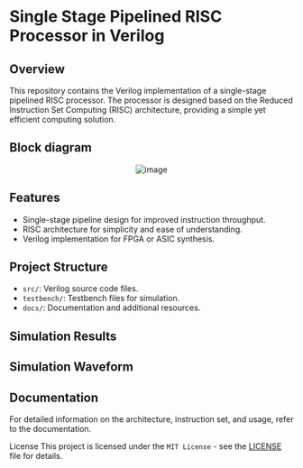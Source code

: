 # Single Stage Pipelined RISC Processor in Verilog

## Overview

This repository contains the Verilog implementation of a single-stage pipelined RISC processor. The processor is designed based on the Reduced Instruction Set Computing (RISC) architecture, providing a simple yet efficient computing solution.

## Block diagram
<div align = center > 
  
![image](https://github.com/cp024s/Single-cycle-RISC/assets/62211521/9b315d78-b15b-4eae-87ca-bb93875988fd)
</div>

## Features

- Single-stage pipeline design for improved instruction throughput.
- RISC architecture for simplicity and ease of understanding.
- Verilog implementation for FPGA or ASIC synthesis.

## Project Structure

- `src/`: Verilog source code files.
- `testbench/`: Testbench files for simulation.
- `docs/`: Documentation and additional resources.

## Simulation Results

## Simulation Waveform

## Documentation
For detailed information on the architecture, instruction set, and usage, refer to the documentation.

License
This project is licensed under the `MIT License` - see the [LICENSE](license.md) file for details.

